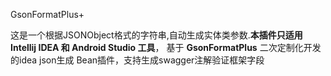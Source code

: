 GsonFormatPlus+

这是一个根据JSONObject格式的字符串,自动生成实体类参数.**本插件只适用 Intellij IDEA 和 Android Studio 工具**，
基于 **GsonFormatPlus** 二次定制化开发的idea json生成 Bean插件，支持生成swagger注解验证框架字段

